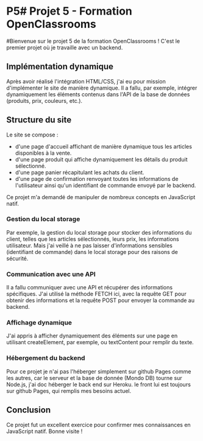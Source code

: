 # P5# Projet 5 - Formation OpenClassrooms

#Bienvenue sur le projet 5 de la formation OpenClassrooms ! C'est le premier projet où je travaille avec un backend.

## Implémentation dynamique

Après avoir réalisé l'intégration HTML/CSS, j'ai eu pour mission d'implémenter le site de manière dynamique. Il a fallu, par exemple, intégrer dynamiquement les éléments contenus dans l'API de la base de données (produits, prix, couleurs, etc.).

## Structure du site

Le site se compose :

- d'une page d'accueil affichant de manière dynamique tous les articles disponibles à la vente.
- d'une page produit qui affiche dynamiquement les détails du produit sélectionné.
- d'une page panier récapitulant les achats du client.
- d'une page de confirmation renvoyant toutes les informations de l'utilisateur ainsi qu'un identifiant de commande envoyé par le backend.

Ce projet m'a demandé de manipuler de nombreux concepts en JavaScript natif.

### Gestion du local storage

Par exemple, la gestion du local storage pour stocker des informations du client, telles que les articles sélectionnés, leurs prix, les informations utilisateur. Mais j'ai veillé à ne pas laisser d'informations sensibles (identifiant de commande) dans le local storage pour des raisons de sécurité.

### Communication avec une API

Il a fallu communiquer avec une API et récupérer des informations spécifiques. J'ai utilisé la méthode FETCH ici, avec la requête GET pour obtenir des informations et la requête POST pour envoyer la commande au backend.

### Affichage dynamique

J'ai appris à afficher dynamiquement des éléments sur une page en utilisant createElement, par exemple, ou textContent pour remplir du texte.

### Hébergement du backend

Pour ce projet je n'ai pas l'héberger simplement sur github Pages comme les autres, car le serveur et la base de donnée (Mondo DB) tourne sur Node.js, j'ai doc héberger le back end sur Heroku. le front lui est toujours sur github Pages, qui remplis mes besoins actuel.

## Conclusion

Ce projet fut un excellent exercice pour confirmer mes connaissances en JavaScript natif. Bonne visite !
